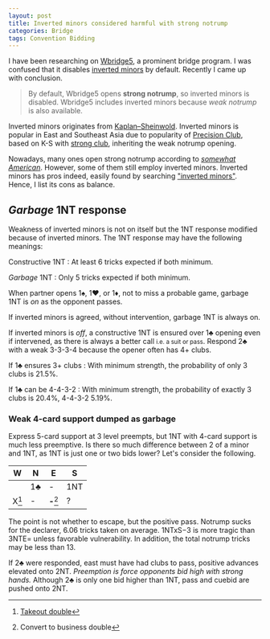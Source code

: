 ```yaml
---
layout: post
title: Inverted minors considered harmful with strong notrump
categories: Bridge
tags: Convention Bidding
---
```

<link rel="stylesheet" href="/style/bridge.css">

I have been researching on [Wbridge5][wbr5], a prominent bridge program.  I was
confused that it disables [inverted minors][invm] by default.  Recently I came
up with conclusion.

> By default, Wbridge5 opens **strong notrump**, so inverted minors is
> disabled.  Wbridge5 includes inverted minors because *weak notrump* is also
> available.

Inverted minors originates from [Kaplan–Sheinwold][ks].  Inverted minors is
popular in East and Southeast Asia due to popularity of [Precision Club][prec],
based on K-S with [strong club][club], inheriting the weak notrump opening.

Nowadays, many ones open strong notrump according to [*somewhat American*][am].
However, some of them still employ inverted minors.  Inverted minors has pros
indeed, easily found by searching ["inverted minors"][duck].  Hence, I list
its cons as balance.

[am]:   https://en.wikipedia.org/wiki/Standard_American
[club]: https://en.wikipedia.org/wiki/Strong_club_system
[duck]: https://duckduckgo.com/?q=inverted+minors
[invm]: http://www.bridgeguys.com/Conventions/inverted_minors.html
[ks]:   https://en.wikipedia.org/wiki/Kaplan%E2%80%93Sheinwold
[prec]: https://en.wikipedia.org/wiki/Precision_Club
[wbr5]: http://wbridge5.com/

*Garbage* 1NT response
----------------------
Weakness of inverted minors is not on itself but the 1NT response modified
because of inverted minors.  The 1NT response may have the following meanings:

Constructive 1NT
: At least 6 tricks expected if both minimum.

*Garbage* 1NT
: Only 5 tricks expected if both minimum.

When partner opens 1♠, 1<span class="redsuit">♥</span>, or
1<span class="redsuit">♦</span>, not to miss a probable game, garbage 1NT is
*on* as the opponent passes.

If inverted minors is agreed, without intervention, garbage 1NT is always on.

If inverted minors is *off*, a constructive 1NT is ensured over 1♣ opening even
if intervened, as there is always a better call <small>i.e. a suit or
pass</small>.  Respond 2♣ with a weak 3-3-3-4 because the opener often has 4+
clubs.

If 1♣ ensures 3+ clubs
: With minimum strength, the probability of only 3 clubs is 21.5%.

If 1♣ can be 4-4-3-2
: With minimum strength, the probability of exactly 3 clubs is 20.4%, 4-4-3-2 5.19%.

### Weak 4-card support dumped as garbage ###
Express 5-card support at 3 level preempts, but 1NT with 4-card support is much
less preemptive.  Is there so much difference between 2 of a minor and 1NT, as
1NT is just one or two bids lower?  Let's consider the following.

|   W   |  N  |     E     |  S  |
|-------|-----|-----------|-----|
|       | 1♣  |     -     | 1NT |
| X[^1] |  -  | **-**[^2] |  ?  |

[^1]: [Takeout double](https://en.wikipedia.org/wiki/Takeout_double)
[^2]: Convert to business double

The point is not whether to escape, but the positive pass.  Notrump sucks for
the declarer, 6.06 tricks taken on average.  1NTxS−3 is more tragic than 3NTE=
unless favorable vulnerability.  In addition, the total notrump tricks may be
less than 13.

If 2♣ were responded, east must have had clubs to pass, positive advances
elevated onto 2NT.  *Preemption is force opponents bid high with strong hands.*
Although 2♣ is only one bid higher than 1NT, pass and cuebid are pushed onto
2NT.
